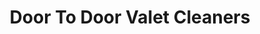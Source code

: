 ---
title: "Door To Door Valet Cleaners"
url: /malibu/door-to-door-valet-cleaners/
shop: laundry
---